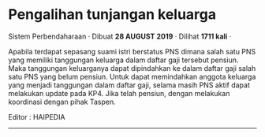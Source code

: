 Pengalihan tunjangan keluarga
=============================

Sistem Perbendaharaan · Dibuat **28 AUGUST 2019** · Dilihat **1711 kali** ·

Apabila terdapat sepasang suami istri berstatus PNS dimana salah satu PNS yang memiliki tanggungan keluarga dalam daftar gaji tersebut pensiun. Maka tanggungan keluarganya dapat dipindahkan ke dalam daftar gaji salah satu PNS yang belum pensiun. Untuk dapat memindahkan anggota keluarga yang menjadi tanggungan dalam daftar gaji, selama masih PNS aktif dapat melakukan update pada KP4. Jika telah pensiun, dengan melakukan koordinasi dengan pihak Taspen.

  

Editor : HAIPEDIA

  
  
  

* * *